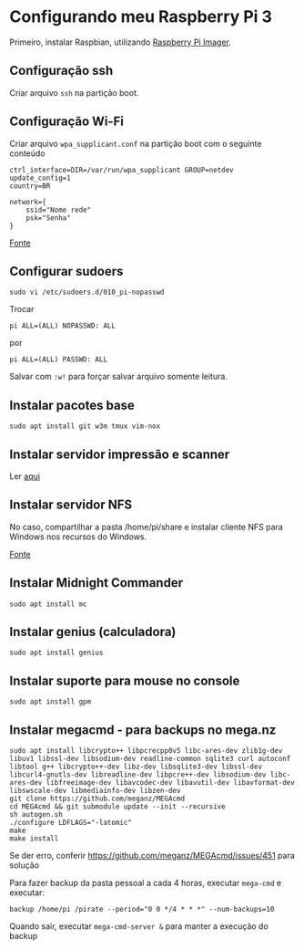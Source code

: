 # Configurando meu Raspberry Pi 3

Primeiro, instalar Raspbian, utilizando [Raspberry Pi Imager](https://www.raspberrypi.org/software/).

## Configuração ssh

Criar arquivo `ssh` na partição boot.

## Configuração Wi-Fi

Criar arquivo `wpa_supplicant.conf` na partição boot com o seguinte conteúdo

```
ctrl_interface=DIR=/var/run/wpa_supplicant GROUP=netdev
update_config=1
country=BR

network={
    ssid="Nome rede"
    psk="Senha"
}
```

[Fonte](https://www.raspberrypi.org/documentation/configuration/wireless/headless.md)

## Configurar sudoers

`sudo vi /etc/sudoers.d/010_pi-nopasswd`

Trocar
```
pi ALL=(ALL) NOPASSWD: ALL
```
por
```
pi ALL=(ALL) PASSWD: ALL
```
Salvar com `:w!` para forçar salvar arquivo somente leitura.

## Instalar pacotes base

`sudo apt install git w3m tmux vim-nox`

## Instalar servidor impressão e scanner

Ler [aqui](https://www.cnx-software.com/2017/02/19/how-to-use-chip-board-as-a-linux-printer-scanner-server/)

## Instalar servidor NFS
No caso, compartilhar a pasta /home/pi/share e instalar cliente NFS para Windows nos recursos do Windows.

[Fonte](https://pimylifeup.com/raspberry-pi-nfs/)

## Instalar Midnight Commander
```
sudo apt install mc
```

## Instalar genius (calculadora)
```
sudo apt install genius
```

## Instalar suporte para mouse no console
```
sudo apt install gpm
```

## Instalar megacmd - para backups no mega.nz
```
sudo apt install libcrypto++ libpcrecpp0v5 libc-ares-dev zlib1g-dev libuv1 libssl-dev libsodium-dev readline-common sqlite3 curl autoconf libtool g++ libcrypto++-dev libz-dev libsqlite3-dev libssl-dev libcurl4-gnutls-dev libreadline-dev libpcre++-dev libsodium-dev libc-ares-dev libfreeimage-dev libavcodec-dev libavutil-dev libavformat-dev libswscale-dev libmediainfo-dev libzen-dev
git clone https://github.com/meganz/MEGAcmd
cd MEGAcmd && git submodule update --init --recursive
sh autogen.sh
./configure LDFLAGS="-latomic"
make
make install
```
Se der erro, conferir https://github.com/meganz/MEGAcmd/issues/451 para solução

Para fazer backup da pasta pessoal a cada 4 horas, executar `mega-cmd` e executar:
```
backup /home/pi /pirate --period="0 0 */4 * * *" --num-backups=10
```
Quando sair, executar `mega-cmd-server &` para manter a execução do backup
